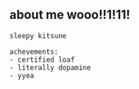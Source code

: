 ## about me wooo!!1!11!

```
sleepy kitsune

achevements:
- certified loaf
- literally dopamine
- yyea
```
